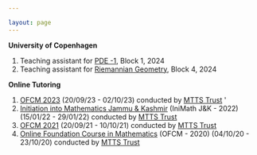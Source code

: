 ```yaml
---

layout: page
---
```

 **University of Copenhagen**
 
 1. Teaching assistant for [PDE -1](https://kurser.ku.dk/course/nmak16022u), Block 1, 2024
 2. Teaching assistant for [Riemannian Geometry](https://kurser.ku.dk/archive/2022-2023/course/NMAK20006U), Block 4, 2024


 **Online Tutoring**
 
1. [OFCM 2023](https://mtts.org.in/programme/ofcm2023) (20/09/23 - 02/10/23) conducted by [MTTS Trust](https://mtts.org.in/) '
2. [Initiation into Mathematics Jammu & Kashmir](https://mtts.org.in/programme/init-math-2022-jk) (IniMath J&K - 2022) (15/01/22 - 29/01/22) conducted by [MTTS Trust](https://mtts.org.in/)
3. [OFCM 2021](https://mtts.org.in/programme/online-foundation-course-in-mathematics-ofcm-2021) (20/09/21 - 10/10/21) conducted by [MTTS Trust](https://mtts.org.in/)
4. [Online Foundation Course in Mathematics](https://mtts.org.in/programme/ofcm2020) (OFCM - 2020) (04/10/20 - 23/10/20) conducted by [MTTS Trust](https://mtts.org.in/)

